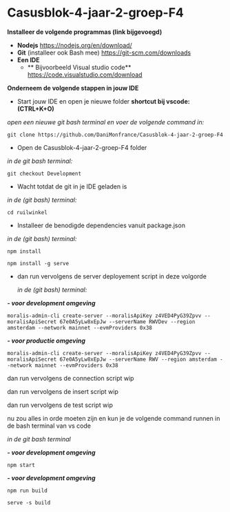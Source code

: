 # Casusblok-4-jaar-2-groep-F4

**Installeer de volgende programmas (link bijgevoegd)**

- **Nodejs**
  https://nodejs.org/en/download/
- **Git** (installeer ook Bash mee)
  https://git-scm.com/downloads
- **Een IDE**
  - ** Bijvoorbeeld Visual studio code**
  https://code.visualstudio.com/download

**Onderneem de volgende stappen in jouw IDE**

- Start jouw IDE en open je nieuwe folder **shortcut bij vscode: (CTRL+K+O)**

_open een nieuwe git bash terminal en voer de volgende command in:_

`git clone https://github.com/DaniMonfrance/Casusblok-4-jaar-2-groep-F4`

- Open de Casusblok-4-jaar-2-groep-F4 folder

_in de git bash terminal:_

`git checkout Development`

- Wacht totdat de git in je IDE geladen is

_in de (git bash) terminal:_

`cd ruilwinkel`

- Installeer de benodigde dependencies vanuit package.json

_in de (git bash) terminal:_

  `npm install`

  `npm install -g serve`

- dan run vervolgens de server deployement script in deze volgorde

  _in de (git bash) terminal:_

**_- voor development omgeving_**

  `moralis-admin-cli create-server --moralisApiKey z4VED4PyG39Zpvv --moralisApiSecret 67e0A5yLw8xEpJw --serverName RWVDev --region amsterdam --network mainnet --evmProviders 0x38`

**_- voor productie omgeving_**

`moralis-admin-cli create-server --moralisApiKey z4VED4PyG39Zpvv --moralisApiSecret 67e0A5yLw8xEpJw --serverName RWV --region amsterdam --network mainnet --evmProviders 0x38`

dan run vervolgens de connection script
wip

dan run vervolgens de insert script
wip

dan run vervolgens de test script
wip

nu zou alles in orde moeten zijn en kun je de volgende command runnen in de bash terminal van vs code

_in de git bash terminal_

**_- voor development omgeving_**

`npm start`

**_- voor development omgeving_**

`npm run build`

`serve -s build`
